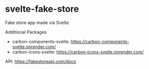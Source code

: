 # svelte-fake-store
Fake store app made via Svelte

Additional Packages

* carbon-components-svelte: https://carbon-components-svelte.onrender.com/
* carbon-icons-svelte: https://carbon-icons-svelte.onrender.com/

API: https://fakestoreapi.com/docs
